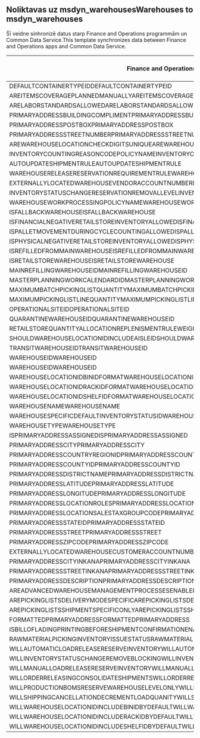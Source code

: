 ## <a name="warehouses-to-msdyn_warehouses"></a><span data-ttu-id="733c8-101">Noliktavas uz msdyn_warehouses</span><span class="sxs-lookup"><span data-stu-id="733c8-101">Warehouses to msdyn_warehouses</span></span>

<span data-ttu-id="733c8-102">Šī veidne sinhronizē datus starp Finance and Operations programmām un Common Data Service.</span><span class="sxs-lookup"><span data-stu-id="733c8-102">This template synchronizes data between Finance and Operations apps and Common Data Service.</span></span>

<span data-ttu-id="733c8-103">Finance and Operations lauks</span><span class="sxs-lookup"><span data-stu-id="733c8-103">Finance and Operations field</span></span> | <span data-ttu-id="733c8-104">Kartes veids</span><span class="sxs-lookup"><span data-stu-id="733c8-104">Map type</span></span> | <span data-ttu-id="733c8-105">Cits Dynamics 365 lauks</span><span class="sxs-lookup"><span data-stu-id="733c8-105">Other Dynamics 365 field</span></span> | <span data-ttu-id="733c8-106">Noklusējuma vērtība</span><span class="sxs-lookup"><span data-stu-id="733c8-106">Default value</span></span>
---|---|---|---
<span data-ttu-id="733c8-107">DEFAULTCONTAINERTYPEID</span><span class="sxs-lookup"><span data-stu-id="733c8-107">DEFAULTCONTAINERTYPEID</span></span> | >< | <span data-ttu-id="733c8-108">msdyn_defaultcontainertypeid</span><span class="sxs-lookup"><span data-stu-id="733c8-108">msdyn_defaultcontainertypeid</span></span> | 
<span data-ttu-id="733c8-109">AREITEMSCOVERAGEPLANNEDMANUALLY</span><span class="sxs-lookup"><span data-stu-id="733c8-109">AREITEMSCOVERAGEPLANNEDMANUALLY</span></span> | >< | <span data-ttu-id="733c8-110">msdyn_areitemscoverageplannedmanually</span><span class="sxs-lookup"><span data-stu-id="733c8-110">msdyn_areitemscoverageplannedmanually</span></span> | 
<span data-ttu-id="733c8-111">ARELABORSTANDARDSALLOWED</span><span class="sxs-lookup"><span data-stu-id="733c8-111">ARELABORSTANDARDSALLOWED</span></span> | >< | <span data-ttu-id="733c8-112">msdyn_arelaborstandardsallowed</span><span class="sxs-lookup"><span data-stu-id="733c8-112">msdyn_arelaborstandardsallowed</span></span> | 
<span data-ttu-id="733c8-113">PRIMARYADDRESSBUILDINGCOMPLIMENT</span><span class="sxs-lookup"><span data-stu-id="733c8-113">PRIMARYADDRESSBUILDINGCOMPLIMENT</span></span> | >< | <span data-ttu-id="733c8-114">msdyn_primaryaddressbuildingcompliment</span><span class="sxs-lookup"><span data-stu-id="733c8-114">msdyn_primaryaddressbuildingcompliment</span></span> | 
<span data-ttu-id="733c8-115">PRIMARYADDRESSPOSTBOX</span><span class="sxs-lookup"><span data-stu-id="733c8-115">PRIMARYADDRESSPOSTBOX</span></span> | >< | <span data-ttu-id="733c8-116">msdyn_primaryaddresspostbox</span><span class="sxs-lookup"><span data-stu-id="733c8-116">msdyn_primaryaddresspostbox</span></span> | 
<span data-ttu-id="733c8-117">PRIMARYADDRESSSTREETNUMBER</span><span class="sxs-lookup"><span data-stu-id="733c8-117">PRIMARYADDRESSSTREETNUMBER</span></span> | >< | <span data-ttu-id="733c8-118">msdyn_primaryaddressstreetnumber</span><span class="sxs-lookup"><span data-stu-id="733c8-118">msdyn_primaryaddressstreetnumber</span></span> | 
<span data-ttu-id="733c8-119">AREWAREHOUSELOCATIONCHECKDIGITSUNIQUE</span><span class="sxs-lookup"><span data-stu-id="733c8-119">AREWAREHOUSELOCATIONCHECKDIGITSUNIQUE</span></span> | >< | <span data-ttu-id="733c8-120">msdyn_arewarehouselocationcheckdigitsunique</span><span class="sxs-lookup"><span data-stu-id="733c8-120">msdyn_arewarehouselocationcheckdigitsunique</span></span> | 
<span data-ttu-id="733c8-121">INVENTORYCOUNTINGREASONCODEPOLICYNAME</span><span class="sxs-lookup"><span data-stu-id="733c8-121">INVENTORYCOUNTINGREASONCODEPOLICYNAME</span></span> | >< | <span data-ttu-id="733c8-122">msdyn_inventorycountingreasoncodepolicyname</span><span class="sxs-lookup"><span data-stu-id="733c8-122">msdyn_inventorycountingreasoncodepolicyname</span></span> | 
<span data-ttu-id="733c8-123">AUTOUPDATESHIPMENTRULE</span><span class="sxs-lookup"><span data-stu-id="733c8-123">AUTOUPDATESHIPMENTRULE</span></span> | >< | <span data-ttu-id="733c8-124">msdyn_autoupdateshipmentrule</span><span class="sxs-lookup"><span data-stu-id="733c8-124">msdyn_autoupdateshipmentrule</span></span> | 
<span data-ttu-id="733c8-125">WAREHOUSERELEASERESERVATIONREQUIREMENTRULE</span><span class="sxs-lookup"><span data-stu-id="733c8-125">WAREHOUSERELEASERESERVATIONREQUIREMENTRULE</span></span> | >< | <span data-ttu-id="733c8-126">msdyn_warehousereleasereservationrequirement</span><span class="sxs-lookup"><span data-stu-id="733c8-126">msdyn_warehousereleasereservationrequirement</span></span> | 
<span data-ttu-id="733c8-127">EXTERNALLYLOCATEDWAREHOUSEVENDORACCOUNTNUMBER</span><span class="sxs-lookup"><span data-stu-id="733c8-127">EXTERNALLYLOCATEDWAREHOUSEVENDORACCOUNTNUMBER</span></span> | >< | <span data-ttu-id="733c8-128">msdyn_externallylocatedwarehousevendoraccountnu</span><span class="sxs-lookup"><span data-stu-id="733c8-128">msdyn_externallylocatedwarehousevendoraccountnu</span></span> | 
<span data-ttu-id="733c8-129">INVENTORYSTATUSCHANGERESERVATIONREMOVALLEVEL</span><span class="sxs-lookup"><span data-stu-id="733c8-129">INVENTORYSTATUSCHANGERESERVATIONREMOVALLEVEL</span></span> | >< | <span data-ttu-id="733c8-130">msdyn_inventorystatuschangereservationremoval</span><span class="sxs-lookup"><span data-stu-id="733c8-130">msdyn_inventorystatuschangereservationremoval</span></span> | 
<span data-ttu-id="733c8-131">WAREHOUSEWORKPROCESSINGPOLICYNAME</span><span class="sxs-lookup"><span data-stu-id="733c8-131">WAREHOUSEWORKPROCESSINGPOLICYNAME</span></span> | >< | <span data-ttu-id="733c8-132">msdyn_warehouseworkprocessingpolicyname</span><span class="sxs-lookup"><span data-stu-id="733c8-132">msdyn_warehouseworkprocessingpolicyname</span></span> | 
<span data-ttu-id="733c8-133">ISFALLBACKWAREHOUSE</span><span class="sxs-lookup"><span data-stu-id="733c8-133">ISFALLBACKWAREHOUSE</span></span> | >< | <span data-ttu-id="733c8-134">msdyn_isfallbackwarehouse</span><span class="sxs-lookup"><span data-stu-id="733c8-134">msdyn_isfallbackwarehouse</span></span> | 
<span data-ttu-id="733c8-135">ISFINANCIALNEGATIVERETAILSTOREINVENTORYALLOWED</span><span class="sxs-lookup"><span data-stu-id="733c8-135">ISFINANCIALNEGATIVERETAILSTOREINVENTORYALLOWED</span></span> | >< | <span data-ttu-id="733c8-136">msdyn_financialnegativestoreinventoryallowed</span><span class="sxs-lookup"><span data-stu-id="733c8-136">msdyn_financialnegativestoreinventoryallowed</span></span> | 
<span data-ttu-id="733c8-137">ISPALLETMOVEMENTDURINGCYCLECOUNTINGALLOWED</span><span class="sxs-lookup"><span data-stu-id="733c8-137">ISPALLETMOVEMENTDURINGCYCLECOUNTINGALLOWED</span></span> | >< | <span data-ttu-id="733c8-138">msdyn_palletmovementduringcyclecountingallowed</span><span class="sxs-lookup"><span data-stu-id="733c8-138">msdyn_palletmovementduringcyclecountingallowed</span></span> | 
<span data-ttu-id="733c8-139">ISPHYSICALNEGATIVERETAILSTOREINVENTORYALLOWED</span><span class="sxs-lookup"><span data-stu-id="733c8-139">ISPHYSICALNEGATIVERETAILSTOREINVENTORYALLOWED</span></span> | >< | <span data-ttu-id="733c8-140">msdyn_physicalnegativestoreinventoryallowed</span><span class="sxs-lookup"><span data-stu-id="733c8-140">msdyn_physicalnegativestoreinventoryallowed</span></span> | 
<span data-ttu-id="733c8-141">ISREFILLEDFROMMAINWAREHOUSE</span><span class="sxs-lookup"><span data-stu-id="733c8-141">ISREFILLEDFROMMAINWAREHOUSE</span></span> | >< | <span data-ttu-id="733c8-142">msdyn_isrefilledfrommainwarehouse</span><span class="sxs-lookup"><span data-stu-id="733c8-142">msdyn_isrefilledfrommainwarehouse</span></span> | 
<span data-ttu-id="733c8-143">ISRETAILSTOREWAREHOUSE</span><span class="sxs-lookup"><span data-stu-id="733c8-143">ISRETAILSTOREWAREHOUSE</span></span> | >< | <span data-ttu-id="733c8-144">msdyn_isretailstorewarehouse</span><span class="sxs-lookup"><span data-stu-id="733c8-144">msdyn_isretailstorewarehouse</span></span> | 
<span data-ttu-id="733c8-145">MAINREFILLINGWAREHOUSEID</span><span class="sxs-lookup"><span data-stu-id="733c8-145">MAINREFILLINGWAREHOUSEID</span></span> | >< | <span data-ttu-id="733c8-146">msdyn_mainrefillingwarehouse.msdyn_warehouseidentifier</span><span class="sxs-lookup"><span data-stu-id="733c8-146">msdyn_mainrefillingwarehouse.msdyn_warehouseidentifier</span></span> | 
<span data-ttu-id="733c8-147">MASTERPLANNINGWORKCALENDARDID</span><span class="sxs-lookup"><span data-stu-id="733c8-147">MASTERPLANNINGWORKCALENDARDID</span></span> | >< | <span data-ttu-id="733c8-148">msdyn_masterplanningworkcalendarid</span><span class="sxs-lookup"><span data-stu-id="733c8-148">msdyn_masterplanningworkcalendarid</span></span> | 
<span data-ttu-id="733c8-149">MAXIMUMBATCHPICKINGLISTQUANTITY</span><span class="sxs-lookup"><span data-stu-id="733c8-149">MAXIMUMBATCHPICKINGLISTQUANTITY</span></span> | >< | <span data-ttu-id="733c8-150">msdyn_maximumbatchpickinglistquantity</span><span class="sxs-lookup"><span data-stu-id="733c8-150">msdyn_maximumbatchpickinglistquantity</span></span> | 
<span data-ttu-id="733c8-151">MAXIMUMPICKINGLISTLINEQUANTITY</span><span class="sxs-lookup"><span data-stu-id="733c8-151">MAXIMUMPICKINGLISTLINEQUANTITY</span></span> | >< | <span data-ttu-id="733c8-152">msdyn_maximumpickinglistlinequantity</span><span class="sxs-lookup"><span data-stu-id="733c8-152">msdyn_maximumpickinglistlinequantity</span></span> | 
<span data-ttu-id="733c8-153">OPERATIONALSITEID</span><span class="sxs-lookup"><span data-stu-id="733c8-153">OPERATIONALSITEID</span></span> | >< | <span data-ttu-id="733c8-154">msdyn_operationalsite.msdyn_siteid</span><span class="sxs-lookup"><span data-stu-id="733c8-154">msdyn_operationalsite.msdyn_siteid</span></span> | 
<span data-ttu-id="733c8-155">QUARANTINEWAREHOUSEID</span><span class="sxs-lookup"><span data-stu-id="733c8-155">QUARANTINEWAREHOUSEID</span></span> | >< | <span data-ttu-id="733c8-156">msdyn_quarantinewarehouse.msdyn_warehouseidentifier</span><span class="sxs-lookup"><span data-stu-id="733c8-156">msdyn_quarantinewarehouse.msdyn_warehouseidentifier</span></span> | 
<span data-ttu-id="733c8-157">RETAILSTOREQUANTITYALLOCATIONREPLENISMENTRULEWEIGHT</span><span class="sxs-lookup"><span data-stu-id="733c8-157">RETAILSTOREQUANTITYALLOCATIONREPLENISMENTRULEWEIGHT</span></span> | >< | <span data-ttu-id="733c8-158">msdyn_storeqtyallocationreplenishmentweight</span><span class="sxs-lookup"><span data-stu-id="733c8-158">msdyn_storeqtyallocationreplenishmentweight</span></span> | 
<span data-ttu-id="733c8-159">SHOULDWAREHOUSELOCATIONIDINCLUDEAISLEID</span><span class="sxs-lookup"><span data-stu-id="733c8-159">SHOULDWAREHOUSELOCATIONIDINCLUDEAISLEID</span></span> | >< | <span data-ttu-id="733c8-160">msdyn_shouldwarehouselocationincludeaisleid</span><span class="sxs-lookup"><span data-stu-id="733c8-160">msdyn_shouldwarehouselocationincludeaisleid</span></span> | 
<span data-ttu-id="733c8-161">TRANSITWAREHOUSEID</span><span class="sxs-lookup"><span data-stu-id="733c8-161">TRANSITWAREHOUSEID</span></span> | >< | <span data-ttu-id="733c8-162">msdyn_transitwarehouse.msdyn_warehouseidentifier</span><span class="sxs-lookup"><span data-stu-id="733c8-162">msdyn_transitwarehouse.msdyn_warehouseidentifier</span></span> | 
<span data-ttu-id="733c8-163">WAREHOUSEID</span><span class="sxs-lookup"><span data-stu-id="733c8-163">WAREHOUSEID</span></span> | >< | <span data-ttu-id="733c8-164">msdyn_warehouseidentifier</span><span class="sxs-lookup"><span data-stu-id="733c8-164">msdyn_warehouseidentifier</span></span> | 
<span data-ttu-id="733c8-165">WAREHOUSEID</span><span class="sxs-lookup"><span data-stu-id="733c8-165">WAREHOUSEID</span></span> | >> | <span data-ttu-id="733c8-166">msdyn_name</span><span class="sxs-lookup"><span data-stu-id="733c8-166">msdyn_name</span></span> | 
<span data-ttu-id="733c8-167">WAREHOUSELOCATIONIDBINIDFORMAT</span><span class="sxs-lookup"><span data-stu-id="733c8-167">WAREHOUSELOCATIONIDBINIDFORMAT</span></span> | >< | <span data-ttu-id="733c8-168">msdyn_warehouselocationidbinidformat</span><span class="sxs-lookup"><span data-stu-id="733c8-168">msdyn_warehouselocationidbinidformat</span></span> | 
<span data-ttu-id="733c8-169">WAREHOUSELOCATIONIDRACKIDFORMAT</span><span class="sxs-lookup"><span data-stu-id="733c8-169">WAREHOUSELOCATIONIDRACKIDFORMAT</span></span> | >< | <span data-ttu-id="733c8-170">msdyn_warehouselocationidrackidformat</span><span class="sxs-lookup"><span data-stu-id="733c8-170">msdyn_warehouselocationidrackidformat</span></span> | 
<span data-ttu-id="733c8-171">WAREHOUSELOCATIONIDSHELFIDFORMAT</span><span class="sxs-lookup"><span data-stu-id="733c8-171">WAREHOUSELOCATIONIDSHELFIDFORMAT</span></span> | >< | <span data-ttu-id="733c8-172">msdyn_warehouselocationidshelfidformat</span><span class="sxs-lookup"><span data-stu-id="733c8-172">msdyn_warehouselocationidshelfidformat</span></span> | 
<span data-ttu-id="733c8-173">WAREHOUSENAME</span><span class="sxs-lookup"><span data-stu-id="733c8-173">WAREHOUSENAME</span></span> | >< | <span data-ttu-id="733c8-174">msdyn_description</span><span class="sxs-lookup"><span data-stu-id="733c8-174">msdyn_description</span></span> | 
<span data-ttu-id="733c8-175">WAREHOUSESPECIFICDEFAULTINVENTORYSTATUSID</span><span class="sxs-lookup"><span data-stu-id="733c8-175">WAREHOUSESPECIFICDEFAULTINVENTORYSTATUSID</span></span> | >< | <span data-ttu-id="733c8-176">msdyn_warehousespecificdefaultinventorystatusid</span><span class="sxs-lookup"><span data-stu-id="733c8-176">msdyn_warehousespecificdefaultinventorystatusid</span></span> | 
<span data-ttu-id="733c8-177">WAREHOUSETYPE</span><span class="sxs-lookup"><span data-stu-id="733c8-177">WAREHOUSETYPE</span></span> | >< | <span data-ttu-id="733c8-178">msdyn_warehousetype</span><span class="sxs-lookup"><span data-stu-id="733c8-178">msdyn_warehousetype</span></span> | 
<span data-ttu-id="733c8-179">ISPRIMARYADDRESSASSIGNED</span><span class="sxs-lookup"><span data-stu-id="733c8-179">ISPRIMARYADDRESSASSIGNED</span></span> | >< | <span data-ttu-id="733c8-180">msdyn_isprimaryaddressassigned</span><span class="sxs-lookup"><span data-stu-id="733c8-180">msdyn_isprimaryaddressassigned</span></span> | 
<span data-ttu-id="733c8-181">PRIMARYADDRESSCITY</span><span class="sxs-lookup"><span data-stu-id="733c8-181">PRIMARYADDRESSCITY</span></span> | >< | <span data-ttu-id="733c8-182">msdyn_primaryaddresscity</span><span class="sxs-lookup"><span data-stu-id="733c8-182">msdyn_primaryaddresscity</span></span> | 
<span data-ttu-id="733c8-183">PRIMARYADDRESSCOUNTRYREGIONID</span><span class="sxs-lookup"><span data-stu-id="733c8-183">PRIMARYADDRESSCOUNTRYREGIONID</span></span> | >< | <span data-ttu-id="733c8-184">msdyn_primaryaddresscountryregionid</span><span class="sxs-lookup"><span data-stu-id="733c8-184">msdyn_primaryaddresscountryregionid</span></span> | 
<span data-ttu-id="733c8-185">PRIMARYADDRESSCOUNTYID</span><span class="sxs-lookup"><span data-stu-id="733c8-185">PRIMARYADDRESSCOUNTYID</span></span> | >< | <span data-ttu-id="733c8-186">msdyn_primaryaddresscountyid</span><span class="sxs-lookup"><span data-stu-id="733c8-186">msdyn_primaryaddresscountyid</span></span> | 
<span data-ttu-id="733c8-187">PRIMARYADDRESSDISTRICTNAME</span><span class="sxs-lookup"><span data-stu-id="733c8-187">PRIMARYADDRESSDISTRICTNAME</span></span> | >< | <span data-ttu-id="733c8-188">msdyn_primaryaddressdistrictname</span><span class="sxs-lookup"><span data-stu-id="733c8-188">msdyn_primaryaddressdistrictname</span></span> | 
<span data-ttu-id="733c8-189">PRIMARYADDRESSLATITUDE</span><span class="sxs-lookup"><span data-stu-id="733c8-189">PRIMARYADDRESSLATITUDE</span></span> | >< | <span data-ttu-id="733c8-190">msdyn_primaryaddresslatitude</span><span class="sxs-lookup"><span data-stu-id="733c8-190">msdyn_primaryaddresslatitude</span></span> | 
<span data-ttu-id="733c8-191">PRIMARYADDRESSLONGITUDE</span><span class="sxs-lookup"><span data-stu-id="733c8-191">PRIMARYADDRESSLONGITUDE</span></span> | >< | <span data-ttu-id="733c8-192">msdyn_primaryaddresslongitude</span><span class="sxs-lookup"><span data-stu-id="733c8-192">msdyn_primaryaddresslongitude</span></span> | 
<span data-ttu-id="733c8-193">PRIMARYADDRESSLOCATIONROLES</span><span class="sxs-lookup"><span data-stu-id="733c8-193">PRIMARYADDRESSLOCATIONROLES</span></span> | >< | <span data-ttu-id="733c8-194">msdyn_primaryaddresslocationroles</span><span class="sxs-lookup"><span data-stu-id="733c8-194">msdyn_primaryaddresslocationroles</span></span> | 
<span data-ttu-id="733c8-195">PRIMARYADDRESSLOCATIONSALESTAXGROUPCODE</span><span class="sxs-lookup"><span data-stu-id="733c8-195">PRIMARYADDRESSLOCATIONSALESTAXGROUPCODE</span></span> | >< | <span data-ttu-id="733c8-196">msdyn_primaryaddresslocationsalestaxgroupcode</span><span class="sxs-lookup"><span data-stu-id="733c8-196">msdyn_primaryaddresslocationsalestaxgroupcode</span></span> | 
<span data-ttu-id="733c8-197">PRIMARYADDRESSSTATEID</span><span class="sxs-lookup"><span data-stu-id="733c8-197">PRIMARYADDRESSSTATEID</span></span> | >< | <span data-ttu-id="733c8-198">msdyn_primaryaddressstateid</span><span class="sxs-lookup"><span data-stu-id="733c8-198">msdyn_primaryaddressstateid</span></span> | 
<span data-ttu-id="733c8-199">PRIMARYADDRESSSTREET</span><span class="sxs-lookup"><span data-stu-id="733c8-199">PRIMARYADDRESSSTREET</span></span> | >< | <span data-ttu-id="733c8-200">msdyn_primaryaddressstreet</span><span class="sxs-lookup"><span data-stu-id="733c8-200">msdyn_primaryaddressstreet</span></span> | 
<span data-ttu-id="733c8-201">PRIMARYADDRESSZIPCODE</span><span class="sxs-lookup"><span data-stu-id="733c8-201">PRIMARYADDRESSZIPCODE</span></span> | >< | <span data-ttu-id="733c8-202">msdyn_primaryaddresszipcode</span><span class="sxs-lookup"><span data-stu-id="733c8-202">msdyn_primaryaddresszipcode</span></span> | 
<span data-ttu-id="733c8-203">EXTERNALLYLOCATEDWAREHOUSECUSTOMERACCOUNTNUMBER</span><span class="sxs-lookup"><span data-stu-id="733c8-203">EXTERNALLYLOCATEDWAREHOUSECUSTOMERACCOUNTNUMBER</span></span> | >< | <span data-ttu-id="733c8-204">msdyn_externallylocatedwarehousecustomeraccount</span><span class="sxs-lookup"><span data-stu-id="733c8-204">msdyn_externallylocatedwarehousecustomeraccount</span></span> | 
<span data-ttu-id="733c8-205">PRIMARYADDRESSCITYINKANA</span><span class="sxs-lookup"><span data-stu-id="733c8-205">PRIMARYADDRESSCITYINKANA</span></span> | >< | <span data-ttu-id="733c8-206">msdyn_primaryaddresscityinkana</span><span class="sxs-lookup"><span data-stu-id="733c8-206">msdyn_primaryaddresscityinkana</span></span> | 
<span data-ttu-id="733c8-207">PRIMARYADDRESSSTREETINKANA</span><span class="sxs-lookup"><span data-stu-id="733c8-207">PRIMARYADDRESSSTREETINKANA</span></span> | >< | <span data-ttu-id="733c8-208">msdyn_primaryaddressstreetinkana</span><span class="sxs-lookup"><span data-stu-id="733c8-208">msdyn_primaryaddressstreetinkana</span></span> | 
<span data-ttu-id="733c8-209">PRIMARYADDRESSDESCRIPTION</span><span class="sxs-lookup"><span data-stu-id="733c8-209">PRIMARYADDRESSDESCRIPTION</span></span> | >< | <span data-ttu-id="733c8-210">msdyn_primaryaddressdescription</span><span class="sxs-lookup"><span data-stu-id="733c8-210">msdyn_primaryaddressdescription</span></span> | 
<span data-ttu-id="733c8-211">AREADVANCEDWAREHOUSEMANAGEMENTPROCESSESENABLED</span><span class="sxs-lookup"><span data-stu-id="733c8-211">AREADVANCEDWAREHOUSEMANAGEMENTPROCESSESENABLED</span></span> | >< | <span data-ttu-id="733c8-212">msdyn_useadvancedwarehousemanagementprocesses</span><span class="sxs-lookup"><span data-stu-id="733c8-212">msdyn_useadvancedwarehousemanagementprocesses</span></span> | 
<span data-ttu-id="733c8-213">AREPICKINGLISTSDELIVERYMODESPECIFIC</span><span class="sxs-lookup"><span data-stu-id="733c8-213">AREPICKINGLISTSDELIVERYMODESPECIFIC</span></span> | >< | <span data-ttu-id="733c8-214">msdyn_arepickinglistsdeliverymodespecific</span><span class="sxs-lookup"><span data-stu-id="733c8-214">msdyn_arepickinglistsdeliverymodespecific</span></span> | 
<span data-ttu-id="733c8-215">AREPICKINGLISTSSHIPMENTSPECIFICONLY</span><span class="sxs-lookup"><span data-stu-id="733c8-215">AREPICKINGLISTSSHIPMENTSPECIFICONLY</span></span> | >< | <span data-ttu-id="733c8-216">msdyn_arepickinglistshipmentspecificonly</span><span class="sxs-lookup"><span data-stu-id="733c8-216">msdyn_arepickinglistshipmentspecificonly</span></span> | 
<span data-ttu-id="733c8-217">FORMATTEDPRIMARYADDRESS</span><span class="sxs-lookup"><span data-stu-id="733c8-217">FORMATTEDPRIMARYADDRESS</span></span> | >< | <span data-ttu-id="733c8-218">msdyn_formattedprimaryaddress</span><span class="sxs-lookup"><span data-stu-id="733c8-218">msdyn_formattedprimaryaddress</span></span> | 
<span data-ttu-id="733c8-219">ISBILLOFLADINGPRINTINGBEFORESHIPMENTCONFIRMATIONENABLED</span><span class="sxs-lookup"><span data-stu-id="733c8-219">ISBILLOFLADINGPRINTINGBEFORESHIPMENTCONFIRMATIONENABLED</span></span> | >< | <span data-ttu-id="733c8-220">msdyn_printbillofladingbeforeshipconfirmation</span><span class="sxs-lookup"><span data-stu-id="733c8-220">msdyn_printbillofladingbeforeshipconfirmation</span></span> | 
<span data-ttu-id="733c8-221">RAWMATERIALPICKINGINVENTORYISSUESTATUS</span><span class="sxs-lookup"><span data-stu-id="733c8-221">RAWMATERIALPICKINGINVENTORYISSUESTATUS</span></span> | >< | <span data-ttu-id="733c8-222">msdyn_rawmaterialpickinginventoryissuestatus</span><span class="sxs-lookup"><span data-stu-id="733c8-222">msdyn_rawmaterialpickinginventoryissuestatus</span></span> | 
<span data-ttu-id="733c8-223">WILLAUTOMATICLOADRELEASERESERVEINVENTORY</span><span class="sxs-lookup"><span data-stu-id="733c8-223">WILLAUTOMATICLOADRELEASERESERVEINVENTORY</span></span> | >< | <span data-ttu-id="733c8-224">msdyn_willautomaticloadreleaseinventory</span><span class="sxs-lookup"><span data-stu-id="733c8-224">msdyn_willautomaticloadreleaseinventory</span></span> | 
<span data-ttu-id="733c8-225">WILLINVENTORYSTATUSCHANGEREMOVEBLOCKING</span><span class="sxs-lookup"><span data-stu-id="733c8-225">WILLINVENTORYSTATUSCHANGEREMOVEBLOCKING</span></span> | >< | <span data-ttu-id="733c8-226">msdyn_willinventorystatuschangeremoveblocking</span><span class="sxs-lookup"><span data-stu-id="733c8-226">msdyn_willinventorystatuschangeremoveblocking</span></span> | 
<span data-ttu-id="733c8-227">WILLMANUALLOADRELEASERESERVEINVENTORY</span><span class="sxs-lookup"><span data-stu-id="733c8-227">WILLMANUALLOADRELEASERESERVEINVENTORY</span></span> | >< | <span data-ttu-id="733c8-228">msdyn_willmanualloadreleasereserveinventory</span><span class="sxs-lookup"><span data-stu-id="733c8-228">msdyn_willmanualloadreleasereserveinventory</span></span> | 
<span data-ttu-id="733c8-229">WILLORDERRELEASINGCONSOLIDATESHIPMENTS</span><span class="sxs-lookup"><span data-stu-id="733c8-229">WILLORDERRELEASINGCONSOLIDATESHIPMENTS</span></span> | >< | <span data-ttu-id="733c8-230">msdyn_willorderreleasingconsolidateshipments</span><span class="sxs-lookup"><span data-stu-id="733c8-230">msdyn_willorderreleasingconsolidateshipments</span></span> | 
<span data-ttu-id="733c8-231">WILLPRODUCTIONBOMSRESERVEWAREHOUSELEVELONLY</span><span class="sxs-lookup"><span data-stu-id="733c8-231">WILLPRODUCTIONBOMSRESERVEWAREHOUSELEVELONLY</span></span> | >< | <span data-ttu-id="733c8-232">msdyn_productionbomsreservewarehouselevel</span><span class="sxs-lookup"><span data-stu-id="733c8-232">msdyn_productionbomsreservewarehouselevel</span></span> | 
<span data-ttu-id="733c8-233">WILLSHIPPINGCANCELLATIONDECREMENTLOADQUANITY</span><span class="sxs-lookup"><span data-stu-id="733c8-233">WILLSHIPPINGCANCELLATIONDECREMENTLOADQUANITY</span></span> | >< | <span data-ttu-id="733c8-234">msdyn_shippingcanceldecrementloadquantity</span><span class="sxs-lookup"><span data-stu-id="733c8-234">msdyn_shippingcanceldecrementloadquantity</span></span> | 
<span data-ttu-id="733c8-235">WILLWAREHOUSELOCATIONIDINCLUDEBINIDBYDEFAULT</span><span class="sxs-lookup"><span data-stu-id="733c8-235">WILLWAREHOUSELOCATIONIDINCLUDEBINIDBYDEFAULT</span></span> | >< | <span data-ttu-id="733c8-236">msdyn_warehouselocationidincludeblindid</span><span class="sxs-lookup"><span data-stu-id="733c8-236">msdyn_warehouselocationidincludeblindid</span></span> | 
<span data-ttu-id="733c8-237">WILLWAREHOUSELOCATIONIDINCLUDERACKIDBYDEFAULT</span><span class="sxs-lookup"><span data-stu-id="733c8-237">WILLWAREHOUSELOCATIONIDINCLUDERACKIDBYDEFAULT</span></span> | >< | <span data-ttu-id="733c8-238">msdyn_warehouselocationincluderackidbydefault</span><span class="sxs-lookup"><span data-stu-id="733c8-238">msdyn_warehouselocationincluderackidbydefault</span></span> | 
<span data-ttu-id="733c8-239">WILLWAREHOUSELOCATIONIDINCLUDESHELFIDBYDEFAULT</span><span class="sxs-lookup"><span data-stu-id="733c8-239">WILLWAREHOUSELOCATIONIDINCLUDESHELFIDBYDEFAULT</span></span> | >< | <span data-ttu-id="733c8-240">msdyn_warehouselocationidincludeshelfid</span><span class="sxs-lookup"><span data-stu-id="733c8-240">msdyn_warehouselocationidincludeshelfid</span></span> | 
